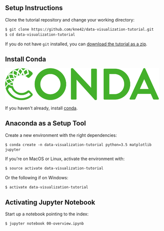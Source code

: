 ## Setup Instructions

Clone the tutorial repository and change your working directory:
```bash
$ git clone https://github.com/kne42/data-visualization-tutorial.git
$ cd data-visualization-tutorial
```

If you do not have `git` installed, you can
[download the tutorial as a zip](https://github.com/kne42/data-visualization-tutorial/archive/master.zip).


## Install Conda

[![Install Conda](./res/conda_logo.svg)](https://conda.io/miniconda)

If you haven't already, install [conda](https://conda.io/miniconda).

## Anaconda as a Setup Tool

Create a new environment with the right dependencies:
```
$ conda create -n data-visualization-tutorial python=3.5 matplotlib jupyter
```

If you're on MacOS or Linux, activate the environment with:
```bash
$ source activate data-visualization-tutorial
```

Or the following if on Windows:
```bash
$ activate data-visualization-tutorial
```

## Activating Jupyter Notebook

Start up a notebook pointing to the index:
```bash
$ jupyter notebook 00-overview.ipynb
```
